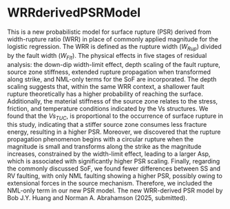 # WRRderivedPSRModel
This is a new probabilistic model for surface rupture (PSR) derived from width-rupture ratio (WRR) in place of commonly applied magnitude for the logistic regression. The WRR is defined as the rupture width ($W_{Rup}$) divided by the fault width ($W_{Flt}$).
The physical effects in five stages of residual analysis: the down-dip width-limit effect, depth scaling of the fault rupture, source zone stiffness, extended rupture propagation when transformed along strike, and NML-only terms for the SoF are incorporated. The depth scaling suggests that, within the same WRR context, a shallower fault rupture theoretically has a higher probability of reaching the surface. Additionally, the material stiffness of the source zone relates to the stress, friction, and temperature conditions indicated by the Vs structures. We found that the $Vs_{TUC}$, is proportional to the occurrence of surface rupture in this study, indicating that a stiffer source zone consumes less fracture energy, resulting in a higher PSR. Moreover, we discovered that the rupture propagation phenomenon begins with a circular rupture when the magnitude is small and transforms along the strike as the magnitude increases, constrained by the width-limit effect, leading to a larger Asp, which is associated with significantly higher PSR scaling. Finally, regarding the commonly discussed SoF, we found fewer differences between SS and RV faulting, with only NML faulting showing a higher PSR, possibly owing to extensional forces in the source mechanism. Therefore, we included the NML-only term in our new PSR model.
The new WRR-derived PSR model by Bob J.Y. Huang and Norman A. Abrahamson (2025, submitted).
